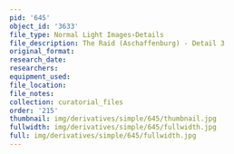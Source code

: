 ```yaml
---
pid: '645'
object_id: '3633'
file_type: Normal Light Images›Details
file_description: The Raid (Aschaffenburg) - Detail 3
original_format:
research_date:
researchers:
equipment_used:
file_location:
file_notes:
collection: curatorial_files
order: '215'
thumbnail: img/derivatives/simple/645/thumbnail.jpg
fullwidth: img/derivatives/simple/645/fullwidth.jpg
full: img/derivatives/simple/645/fullwidth.jpg
---
```

